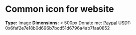 # Common icon for website
**Type:** Image
**Dimensions:** < 500px
Donate me: [Paypal](https://paypal.me/vuonganhduong812) USDT: 0x6faf2e7e18b0d696b7bcd51d6796a4ab7faa0852

